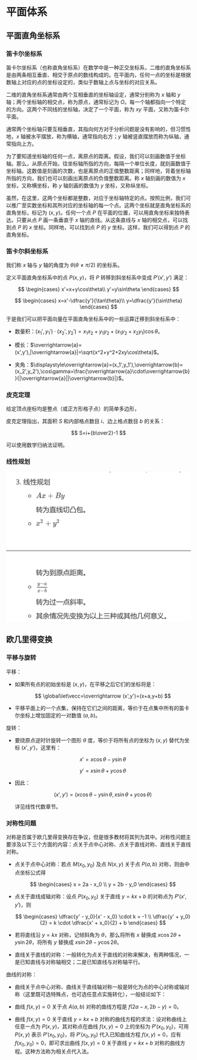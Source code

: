 # 平面体系

## 平面直角坐标系

### 笛卡尔坐标系

笛卡尔坐标系（也称直角坐标系）在数学中是一种正交坐标系，二维的直角坐标系是由两条相互垂直、相交于原点的数线构成的。在平面内，任何一点的坐标是根据数轴上对应的点的坐标设定的，类似于数轴上点与坐标的对应关系。

二维的直角坐标系通常由两个互相垂直的坐标轴设定，通常分别称为 $x$ 轴和 $y$ 轴；两个坐标轴的相交点，称为原点，通常标记为 $O$。每一个轴都指向一个特定的方向。这两个不同线的坐标轴，决定了一个平面，称为 $xy$ 平面，又称为笛卡尔平面。

通常两个坐标轴只要互相垂直，其指向何方对于分析问题是没有影响的，但习惯性地，$x$ 轴被水平摆放，称为横轴，通常指向右方；$y$ 轴被竖直摆放而称为纵轴，通常指向上方。

为了要知道坐标轴的任何一点，离原点的距离。假设，我们可以刻画数值于坐标轴。那么，从原点开始，往坐标轴所指的方向，每隔一个单位长度，就刻画数值于坐标轴。这数值是刻画的次数，也是离原点的正值整数距离；同样地，背着坐标轴所指的方向，我们也可以刻画出离原点的负值整数距离。称 $x$ 轴刻画的数值为 $x$ 坐标，又称横坐标，称 $y$ 轴刻画的数值为 $y$ 坐标，又称纵坐标。

虽然，在这里，这两个坐标都是整数，对应于坐标轴特定的点。按照比例，我们可以推广至实数坐标和其所对应的坐标轴的每一个点。这两个坐标就是直角坐标系的直角坐标，标记为 $(x,y)$。任何一个点 $P$ 在平面的位置，可以用直角坐标来独特表达。只要从点 $P$ 画一条垂直于 $x$ 轴的直线。从这条直线与 $x$ 轴的相交点，可以找到点 $P$ 的 $x$ 坐标。同样地，可以找到点 $P$ 的 $y$ 坐标。这样，我们可以得到点 $P$ 的直角坐标。

### 笛卡尔斜坐标系

我们称 $x$ 轴与 $y$ 轴的角度为 $\theta(\theta\neq\pi/2)$ 的坐标系。

定义平面直角坐标系中的点 $P(x,y)$，将 $P$ 转移到斜坐标系中变成 $P'(x',y')$ 满足：

$$
\begin{cases}
x'=x+y\cos\theta\\
y'=y\sin\theta
\end{cases}
$$

$$
\begin{cases}
x=x'-\dfrac{y'}{\tan\theta}\\
y=\dfrac{y'}{\sin\theta}
\end{cases}
$$

于是我们可以把平面向量在平面直角坐标系中的一些运算迁移到斜坐标系中：

- 数量积：$(x_1',y_1')\cdot(x_2',y_2')=x_1x_2+y_1y_2+(x_1y_2+x_2y_1)\cos\theta$。

- 模长：$\overrightarrow{a}=(x',y'),|\overrightarrow{a}|=\sqrt{x^2+y^2+2xy\cos\theta}$。

- 夹角：$\displaystyle\overrightarrow{a}=(x_1',y_1'),\overrightarrow{b}=(x_2',y_2'),\cos\gamma=\frac{\overrightarrow{a}\cdot\overrightarrow{b}}{|\overrightarrow{a}||\overrightarrow{b}|}$。

### 皮克定理

给定顶点座标均是整点（或正方形格子点）的简单多边形，

皮克定理指出，其面积 $S$ 和内部格点数目 $i$、边上格点数目 $b$ 的关系：

$$
S=i+{b\over2}-1
$$

可以使用数学归纳法证明。

### 线性规划

![alt text](image-24.png)

## 欧几里得变换

### 平移与旋转

平移：

- 如果所有点的初始坐标是 $(x,y)$，在平移之后它们的坐标将是：

    $$
    \global\let\vecc=\overrightarrow
    (x',y')=(x+a,y+b)
    $$

- 平移平面上的一个点集，保持在它们之间的距离，等价于在点集中所有的笛卡尔坐标上增加固定的一对数值 $(a,b)$。

旋转：

- 要绕原点逆时针旋转一个图形 $\theta$ 度，等价于将所有点的坐标为 $(x,y)$ 替代为坐标 $(x',y')$，这里有：

    $$
    x'=x\cos \theta -y\sin \theta
    $$

    $$
    y'=x\sin \theta +y\cos \theta
    $$

- 因此：

    $$
    (x',y')=(x\cos \theta -y\sin \theta,x\sin \theta +y\cos \theta)
    $$

    详见线性代数章节。

### 对称性问题

对称是否属于欧几里得变换存在争议，但是很多教材将其列为其中。对称性问题主要涉及以下三个方面的内容：点关于点中心对称、点关于直线对称、直线关于直线对称。

- 点关于点中心对称：若点 $M(x_0, y_0)$ 及点 $N(x, y)$ 关于点 $P(a, b)$ 对称，则由中点坐标公式得

    $$
    \begin{cases}
    x = 2a - x_0 \\
    y = 2b - y_0
    \end{cases}
    $$

- 点关于直线成轴对称：设点 $P(x_0, y_0)$ 关于直线 $y = kx + b$ 的对称点为 $P'(x', y')$，则

    $$
    \begin{cases}
    \dfrac{y' - y_0}{x' - x_0} \cdot k = -1 \\
    \dfrac{y' + y_0}{2} = k \cdot \dfrac{x' + x_0}{2} + b
    \end{cases}
    $$

- 若将直线沿 $y=kx$ 对称，记倾斜角为 $\theta$，那么将所有 $x$ 替换成 ${x\cos 2\theta+y\sin 2\theta}$，将所有 $y$ 替换成 ${x\sin 2\theta-y\cos 2\theta}$。

- 直线关于直线的对称：一般转化为点关于直线的对称来解决，有两种情况，一是已知直线与对称轴相交；二是已知直线与对称轴平行。

曲线的对称：

- 曲线关于点中心对称、曲线关于直线轴对称一般是转化为点的中心对称或轴对称（这里既可选特殊点，也可选任意点实施转化），一般结论如下：

- 曲线 $f(x, y) = 0$ 关于点 $A(a, b)$ 对称的曲线方程是 $f(2a - x, 2b - y) = 0$。

- 曲线 $f(x, y) = 0$ 关于直线 $y = kx + b$ 对称的曲线方程的求法：设对称曲线上任意一点为 $P(x, y)$，其对称点在曲线 $f(x, y) = 0$ 上的坐标为 $P'(x_0, y_0)$，可用 $P(x, y)$ 表示 $P'(x_0, y_0)$，将 $P'(x_0, y_0)$ 代入已知曲线方程 $f(x, y) = 0$，应有 $f(x_0, y_0) = 0$，即可求出曲线 $f(x, y) = 0$ 关于直线 $y = kx + b$ 对称的曲线方程。这种方法称为相关点代入法。
